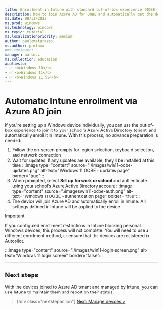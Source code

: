 ```yaml
---
title: Enrollment in Intune with standard out-of-box experience (OOBE)
description: how to join Azure AD for OOBE and automatically get the device enrolled in Intune
ms.date: 08/31/2022
ms.prod: windows
ms.technology: windows
ms.topic: tutorial
ms.localizationpriority: medium
author: paolomatarazzo
ms.author: paoloma
#ms.reviewer: 
manager: aaroncz
ms.collection: education
appliesto:
- ✅ <b>Windows 10</b>
- ✅ <b>Windows 11</b>
- ✅ <b>Windows 11 SE</b>
---
```

# Automatic Intune enrollment via Azure AD join

If you're setting up a Windows device individually, you can use the out-of-box experience to join it to your school's Azure Active Directory tenant, and automatically enroll it in Intune.
With this process, no advance preparation is needed:

1. Follow the on-screen prompts for region selection, keyboard selection, and network connection
1. Wait for updates. If any updates are available, they'll be installed at this time
  :::image type="content" source="./images/win11-oobe-updates.png" alt-text="Windows 11 OOBE - updates page" border="true":::
1. When prompted, select **Set up for work or school** and authenticate using your school's Azure Active Directory account
  :::image type="content" source="./images/win11-oobe-auth.png" alt-text="Windows 11 OOBE - authentication page" border="true":::
1. The device will join Azure AD and automatically enroll in Intune. All settings defined in Intune will be applied to the device

> [!IMPORTANT]
> If you configured enrollment restrictions in Intune blocking personal Windows devices, this process will not complete. You will need to use a different enrollment method, or ensure that the devices are registered in Autopilot.

:::image type="content" source="./images/win11-login-screen.png" alt-text="Windows 11 login screen" border="false":::

________________________________________________________
## Next steps

With the devices joined to Azure AD tenant and managed by Intune, you can use Intune to maintain them and report on their status.

> [!div class="nextstepaction"]
> [Next: Manage devices >](manage-overview.md)
